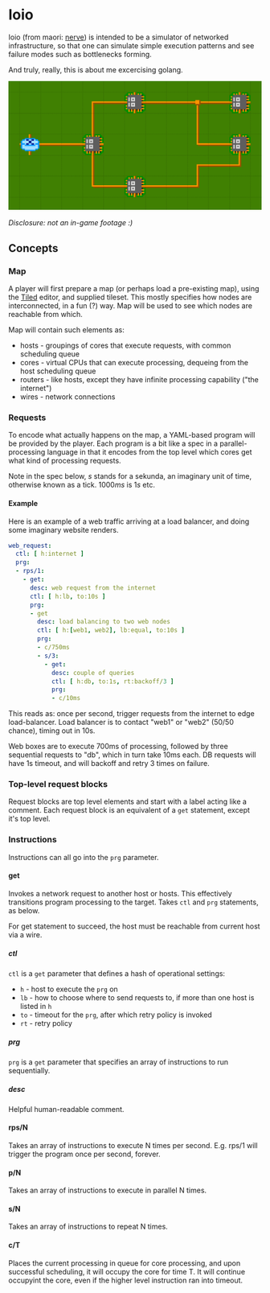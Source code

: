 # Ioio

Ioio (from maori: [nerve](https://maoridictionary.co.nz/search?keywords=ioio)) is intended to be a simulator of networked infrastructure, so that one can simulate simple execution patterns and see failure modes such as bottlenecks forming.

And truly, really, this is about me excercising golang.

![](ioio.png)

*Disclosure: not an in-game footage :)*

## Concepts

### Map

A player will first prepare a map (or perhaps load a pre-existing map), using the [Tiled](https://www.mapeditor.org/) editor, and supplied tileset. This mostly specifies how nodes are interconnected, in a fun (?) way. Map will be used to see which nodes are reachable from which.

Map will contain such elements as:

* hosts - groupings of cores that execute requests, with common scheduling queue
* cores - virtual CPUs that can execute processing, dequeing from the host scheduling queue
* routers - like hosts, except they have infinite processing capability ("the internet")
* wires - network connections

### Requests

To encode what actually happens on the map, a YAML-based program will be provided by the player. Each program is a bit like a spec in a parallel-processing language in that it encodes from the top level which cores get what kind of processing requests.

Note in the spec below, *s* stands for a sekunda, an imaginary unit of time, otherwise known as a tick. 1000*ms* is 1*s* etc.

#### Example

Here is an example of a web traffic arriving at a load balancer, and doing some imaginary website renders.

```yml
web_request:
  ctl: [ h:internet ]
  prg: 
  - rps/1:
    - get:
      desc: web request from the internet
      ctl: [ h:lb, to:10s ]
      prg:
      - get
        desc: load balancing to two web nodes
        ctl: [ h:[web1, web2], lb:equal, to:10s ]
        prg:
        - c/750ms
        - s/3:
          - get:
            desc: couple of queries
            ctl: [ h:db, to:1s, rt:backoff/3 ]
            prg:
            - c/10ms
```

This reads as: once per second, trigger requests from the internet to edge load-balancer. Load balancer is to contact "web1" or "web2" (50/50 chance), timing out in 10s.

Web boxes are to execute 700ms of processing, followed by three sequential requests to "db", which in turn take 10ms each. DB requests will have 1s timeout, and will backoff and retry 3 times on failure.

### Top-level request blocks

Request blocks are top level elements and start with a label acting like a comment. Each request block is an equivalent of a `get` statement, except it's top level.

### Instructions

Instructions can all go into the `prg` parameter.

#### get

Invokes a network request to another host or hosts. This effectively transitions program processing to the target. Takes `ctl` and `prg` statements, as below.

For get statement to succeed, the host must be reachable from current host via a wire.

##### ctl

`ctl` is a `get` parameter that defines a hash of operational settings:

* `h` - host to execute the `prg` on
* `lb` - how to choose where to send requests to, if more than one host is listed in `h`
* `to` - timeout for the `prg`, after which retry policy is invoked
* `rt` - retry policy

##### prg

`prg` is a `get` parameter that specifies an array of instructions to run sequentially.

##### desc

Helpful human-readable comment.

#### rps/N

Takes an array of instructions to execute N times per second. E.g. rps/1 will trigger the program once per second, forever.

#### p/N

Takes an array of instructions to execute in parallel N times.

#### s/N

Takes an array of instructions to repeat N times.

#### c/T

Places the current processing in queue for core processing, and upon successful scheduling, it will occupy the core for time T. It will continue occupyint the core, even if the higher level instruction ran into timeout.

